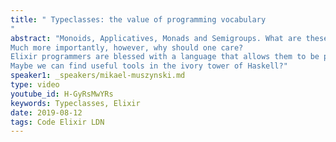 ```yaml
---
title: " Typeclasses: the value of programming vocabulary
"
abstract: "Monoids, Applicatives, Monads and Semigroups. What are these things?
Much more importantly, however, why should one care?
Elixir programmers are blessed with a language that allows them to be productive, seemingly without needing to reach for these arcane spells. And yet, for building architectures we have spells like GenServer and Supervisor, among others.
Maybe we can find useful tools in the ivory tower of Haskell?"
speaker1: _speakers/mikael-muszynski.md
type: video
youtube_id: H-GyRsMwYRs
keywords: Typeclasses, Elixir
date: 2019-08-12
tags: Code Elixir LDN
---
```


